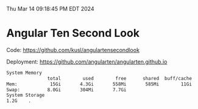 Thu Mar 14 09:18:45 PM EDT 2024

# Angular Ten Second Look

Code: https://github.com/kusl/angulartensecondlook

Deployment: https://github.com/angularten/angularten.github.io

```bash
System Memory
               total        used        free      shared  buff/cache   available
Mem:            15Gi       4.3Gi       558Mi       585Mi        11Gi        10Gi
Swap:          8.0Gi       304Mi       7.7Gi
System Storage
1.2G	.
```
```bash
